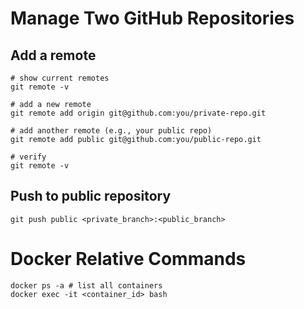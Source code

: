 # Manage Two GitHub Repositories

## Add a remote
```
# show current remotes
git remote -v

# add a new remote
git remote add origin git@github.com:you/private-repo.git

# add another remote (e.g., your public repo)
git remote add public git@github.com:you/public-repo.git

# verify
git remote -v
```

## Push to public repository
```
git push public <private_branch>:<public_branch>
```

# Docker Relative Commands
```
docker ps -a # list all containers
docker exec -it <container_id> bash
```